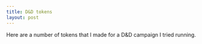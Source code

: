 ```yaml
---
title: D&D tokens
layout: post
---
```

Here are a number of  tokens that I made for a D&D campaign I tried running.
